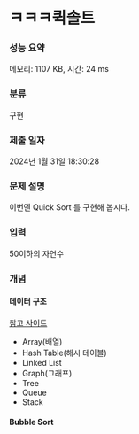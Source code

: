 # ㅋㅋㅋ퀵솔트


### 성능 요약

메모리: 1107 KB, 시간: 24 ms

### 분류

구현

### 제출 일자

2024년 1월 31일 18:30:28

### 문제 설명

<p>이번엔 Quick Sort 를 구현해 봅시다.</p>

### 입력

 <p>50이하의 자연수</p>

### 개념

#### 데이터 구조

[참고 사이트](https://medium.com/karuna-sehgal/a-simplifed-expanation-about-data-structures-ddaddd209737)
- Array(배열)
- Hash Table(해시 테이블)
- Linked List
- Graph(그래프)
- Tree
- Queue
- Stack

#### Bubble Sort
